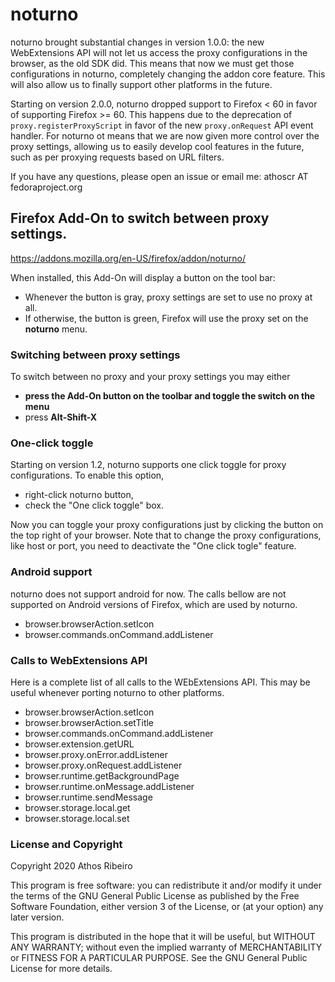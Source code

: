 noturno
=======

noturno brought substantial changes in version 1.0.0: the new WebExtensions
API will not let us access the proxy configurations in the browser, as the old
SDK did. This means that now we must get those configurations in noturno,
completely changing the addon core feature. This will also allow us to finally
support other platforms in the future.

Starting on version 2.0.0, noturno dropped support to Firefox < 60 in favor of
supporting Firefox >= 60. This happens due to the deprecation of
`proxy.registerProxyScript` in favor of the new `proxy.onRequest` API event
handler. For noturno ot means that we are now given more control over the proxy
settings, allowing us to easily develop cool features in the future, such as per
proxying requests based on URL filters.

If you have any questions, please open an issue or email me: athoscr AT
fedoraproject.org

Firefox Add-On to switch between proxy settings.
----------------------------------------

https://addons.mozilla.org/en-US/firefox/addon/noturno/

When installed, this Add-On will display a button on the tool bar:

* Whenever the button is gray, proxy settings are set to use no proxy at all.
* If otherwise, the button is green, Firefox will use the proxy set on the **noturno** menu.

### Switching between proxy settings

To switch between no proxy and your proxy settings you may either

* **press the Add-On button on the toolbar and toggle the switch on the menu**
* press **Alt-Shift-X**

### One-click toggle

Starting on version 1.2, noturno supports one click toggle for proxy
configurations. To enable this option,

* right-click noturno button,
* check the "One click toggle" box.

Now you can toggle your proxy configurations just by clicking the button on the
top right of your browser. Note that to change the proxy configurations, like
host or port, you need to deactivate the "One click togle" feature.

### Android support

noturno does not support android for now. The calls bellow are not supported on
Android versions of Firefox, which are used by noturno.

* browser.browserAction.setIcon
* browser.commands.onCommand.addListener

### Calls to WebExtensions API

Here is a complete list of all calls to the WEbExtensions API. This may be
useful whenever porting noturno to other platforms. 

* browser.browserAction.setIcon
* browser.browserAction.setTitle
* browser.commands.onCommand.addListener
* browser.extension.getURL
* browser.proxy.onError.addListener
* browser.proxy.onRequest.addListener
* browser.runtime.getBackgroundPage
* browser.runtime.onMessage.addListener
* browser.runtime.sendMessage
* browser.storage.local.get
* browser.storage.local.set

### License and Copyright

Copyright 2020 Athos Ribeiro

This program is free software: you can redistribute it and/or modify
it under the terms of the GNU General Public License as published by
the Free Software Foundation, either version 3 of the License, or
(at your option) any later version.

This program is distributed in the hope that it will be useful,
but WITHOUT ANY WARRANTY; without even the implied warranty of
MERCHANTABILITY or FITNESS FOR A PARTICULAR PURPOSE.  See the
GNU General Public License for more details.

